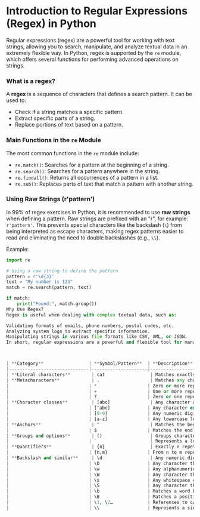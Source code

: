 # Introduction to Regular Expressions (Regex) in Python

Regular expressions (regex) are a powerful tool for working with text strings, allowing you to search, manipulate, and analyze textual data in an extremely flexible way. In Python, regex is supported by the `re` module, which offers several functions for performing advanced operations on strings.

### What is a regex?

A **regex** is a sequence of characters that defines a search pattern. It can be used to:
- Check if a string matches a specific pattern.
- Extract specific parts of a string.
- Replace portions of text based on a pattern.

### Main Functions in the `re` Module

The most common functions in the `re` module include:
- `re.match()`: Searches for a pattern at the beginning of a string.
- `re.search()`: Searches for a pattern anywhere in the string.
- `re.findall()`: Returns all occurrences of a pattern in a list.
- `re.sub()`: Replaces parts of text that match a pattern with another string.

### Using Raw Strings (r'pattern')

In 99% of regex exercises in Python, it is recommended to use **raw strings** when defining a pattern. Raw strings are prefixed with an "r", for example: `r'pattern'`. This prevents special characters like the backslash (`\`) from being interpreted as escape characters, making regex patterns easier to read and eliminating the need to double backslashes (e.g., `\\`).

Example:
```python
import re

# Using a raw string to define the pattern
pattern = r'\d{3}'
text = "My number is 123"
match = re.search(pattern, text)

if match:
    print("Found:", match.group())
Why Use Regex?
Regex is useful when dealing with complex textual data, such as:

Validating formats of emails, phone numbers, postal codes, etc.
Analyzing system logs to extract specific information.
Manipulating strings in various file formats like CSV, XML, or JSON.
In short, regular expressions are a powerful and flexible tool for managing textual data in Python.



| **Category**                 | **Symbol/Pattern**  | **Description**                                                        | **Example**                                      |
|------------------------------|---------------------|-------------------------------------------------------------------------|--------------------------------------------------|
| **Literal characters**        | cat                 | Matches exactly the specified text.                                     | cat matches "cat".                              |
| **Metacharacters**            | .                   | Matches any character except a newline.                                 | a.b matches "acb", "a2b".                       |
|                              | *                   | Zero or more repetitions of the preceding element.                       | a*b matches "b", "ab", "aaab".                  |
|                              | +                   | One or more repetitions of the preceding element.                        | a+b matches "ab", "aaab" (not "b").             |
|                              | ?                   | Zero or one repetition of the preceding element.                         | colou?r matches "color" or "colour".            |
| **Character classes**         | [abc]               | Any character among those specified.                                    | [abc] matches "a", "b", or "c".                 |
|                              | [^abc]              | Any character except those specified.                                   | [^abc] matches "d", "e" (not "a").              |
|                              | [0-9]               | Any numeric digit.                                                      | [0-9] matches "0", "1", "9".                    |
|                              | [a-z]               | Any lowercase letter.                                                   | [a-z] matches "a", "b", "z".                    |
| **Anchors**                   | ^                   | Matches the beginning of a string.                                      | ^cat matches "cat" only at the beginning.       |
|                              | $                   | Matches the end of a string.                                            | cat$ matches "cat" only at the end.             |
| **Groups and options**        | ()                  | Groups characters to create subspaces in patterns.                       | (abc) groups "abc".                             |
|                              | `                    | Represents a logical "or" (pipe).                                       |                                                  |
| **Quantifiers**               | {n}                 | Exactly n repetitions of the preceding element.                          | a{3} matches "aaa".                             |
|                              | {n,m}               | From n to m repetitions of the preceding element.                        | a{2,4} matches "aa", "aaa", "aaaa".             |
| **Backslash and similar**     | \d                  | Any numeric digit (equivalent to [0-9]).                                 | \d matches "0", "1", "9".                       |
|                              | \D                  | Any character that is not a numeric digit.                               | \D matches "a", "z" (not "5").                  |
|                              | \w                  | Any alphanumeric character or underscore (equivalent to [a-zA-Z0-9_]).   | \w matches "a", "9", "_".                        |
|                              | \W                  | Any character that is not alphanumeric or underscore.                   | \W matches "#", "%" (not "a").                 |
|                              | \s                  | Any whitespace character (spaces, tabs, etc.).                           | \s matches " ", "\t".                           |
|                              | \S                  | Any character that is not a whitespace.                                  | \S matches "a", "1" (not " ").                  |
|                              | \b                  | Matches a word boundary.                                                | \bword\b matches "word" as a whole word.        |
|                              | \B                  | Matches a position that is not a word boundary.                          | \Bword matches "password" but not "word" as an isolated word. |
|                              | \1, \2…             | References to captured groups in patterns.                              | (\d{2})-(\d{2})\1 matches "12-34-12".           |
|                              | \\                  | Represents a single backslash.                                          | \\d matches the text "\d" in the string (not a digit). |
